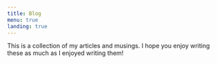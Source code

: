 ```yaml
---
title: Blog
menu: true
landing: true
---
```


This is a collection of my articles and musings. I hope you enjoy writing these as much as I enjoyed writing them!